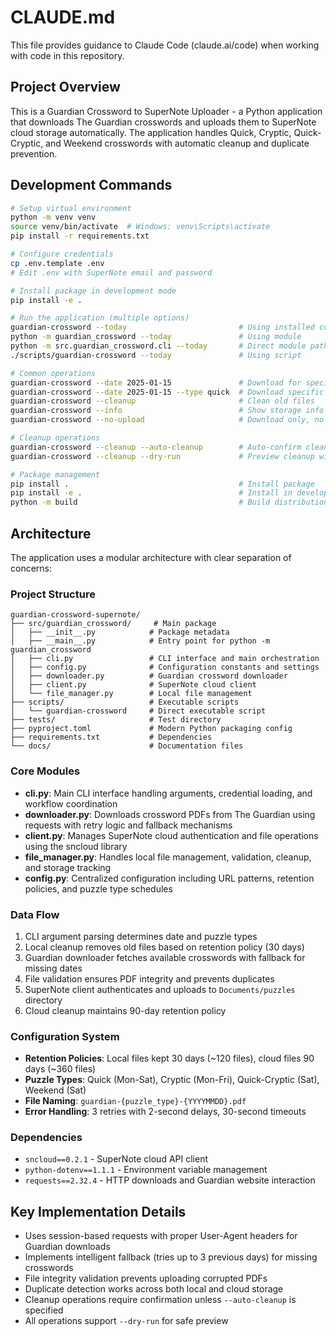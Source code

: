 # CLAUDE.md

This file provides guidance to Claude Code (claude.ai/code) when working with code in this repository.

## Project Overview

This is a Guardian Crossword to SuperNote Uploader - a Python application that downloads The Guardian crosswords and uploads them to SuperNote cloud storage automatically. The application handles Quick, Cryptic, Quick-Cryptic, and Weekend crosswords with automatic cleanup and duplicate prevention.

## Development Commands

```bash
# Setup virtual environment
python -m venv venv
source venv/bin/activate  # Windows: venv\Scripts\activate
pip install -r requirements.txt

# Configure credentials
cp .env.template .env
# Edit .env with SuperNote email and password

# Install package in development mode
pip install -e .

# Run the application (multiple options)
guardian-crossword --today                         # Using installed command
python -m guardian_crossword --today               # Using module
python -m src.guardian_crossword.cli --today       # Direct module path
./scripts/guardian-crossword --today               # Using script

# Common operations
guardian-crossword --date 2025-01-15               # Download for specific date
guardian-crossword --date 2025-01-15 --type quick  # Download specific type
guardian-crossword --cleanup                       # Clean old files
guardian-crossword --info                          # Show storage info
guardian-crossword --no-upload                     # Download only, no upload

# Cleanup operations
guardian-crossword --cleanup --auto-cleanup        # Auto-confirm cleanup
guardian-crossword --cleanup --dry-run             # Preview cleanup without deletion

# Package management
pip install .                                      # Install package
pip install -e .                                   # Install in development mode
python -m build                                    # Build distribution packages
```

## Architecture

The application uses a modular architecture with clear separation of concerns:

### Project Structure

```
guardian-crossword-supernote/
├── src/guardian_crossword/     # Main package
│   ├── __init__.py            # Package metadata
│   ├── __main__.py            # Entry point for python -m guardian_crossword
│   ├── cli.py                 # CLI interface and main orchestration
│   ├── config.py              # Configuration constants and settings
│   ├── downloader.py          # Guardian crossword downloader
│   ├── client.py              # SuperNote cloud client
│   └── file_manager.py        # Local file management
├── scripts/                   # Executable scripts
│   └── guardian-crossword     # Direct executable script
├── tests/                     # Test directory
├── pyproject.toml             # Modern Python packaging config
├── requirements.txt           # Dependencies
└── docs/                      # Documentation files
```

### Core Modules

- **cli.py**: Main CLI interface handling arguments, credential loading, and workflow coordination
- **downloader.py**: Downloads crossword PDFs from The Guardian using requests with retry logic and fallback mechanisms
- **client.py**: Manages SuperNote cloud authentication and file operations using the sncloud library
- **file_manager.py**: Handles local file management, validation, cleanup, and storage tracking
- **config.py**: Centralized configuration including URL patterns, retention policies, and puzzle type schedules

### Data Flow

1. CLI argument parsing determines date and puzzle types
2. Local cleanup removes old files based on retention policy (30 days)
3. Guardian downloader fetches available crosswords with fallback for missing dates
4. File validation ensures PDF integrity and prevents duplicates
5. SuperNote client authenticates and uploads to `Documents/puzzles` directory
6. Cloud cleanup maintains 90-day retention policy

### Configuration System

- **Retention Policies**: Local files kept 30 days (~120 files), cloud files 90 days (~360 files)
- **Puzzle Types**: Quick (Mon-Sat), Cryptic (Mon-Fri), Quick-Cryptic (Sat), Weekend (Sat)
- **File Naming**: `guardian-{puzzle_type}-{YYYYMMDD}.pdf`
- **Error Handling**: 3 retries with 2-second delays, 30-second timeouts

### Dependencies

- `sncloud==0.2.1` - SuperNote cloud API client
- `python-dotenv==1.1.1` - Environment variable management  
- `requests==2.32.4` - HTTP downloads and Guardian website interaction

## Key Implementation Details

- Uses session-based requests with proper User-Agent headers for Guardian downloads
- Implements intelligent fallback (tries up to 3 previous days) for missing crosswords
- File integrity validation prevents uploading corrupted PDFs
- Duplicate detection works across both local and cloud storage
- Cleanup operations require confirmation unless `--auto-cleanup` is specified
- All operations support `--dry-run` for safe preview